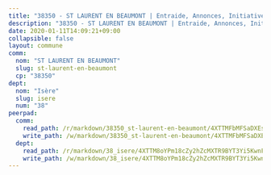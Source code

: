 ```yaml
---
title: "38350 - ST LAURENT EN BEAUMONT | Entraide, Annonces, Initiatives"
description: "38350 - ST LAURENT EN BEAUMONT | Entraide, Annonces, Initiatives"
date: 2020-01-11T14:09:21+09:00
collapsible: false
layout: commune
comm:
  nom: "ST LAURENT EN BEAUMONT"
  slug: st-laurent-en-beaumont
  cp: "38350"
dept:
  nom: "Isère"
  slug: isere
  num: "38"
peerpad:
  comm:
    read_path: /r/markdown/38350_st-laurent-en-beaumont/4XTTMFbMFSaDXEseGYcxPegEvXuMTymCvsZDsVe36MKXUQqwy
    write_path: /w/markdown/38350_st-laurent-en-beaumont/4XTTMFbMFSaDXEseGYcxPegEvXuMTymCvsZDsVe36MKXUQqwy-K3TgUzVTivnhMH5T7LMndC8Y2ZA4guovcWSSNPTFUN67TSpDs7xJHd31FgNkhBQjSBnYyRpRPba2X3T1S92gU3sfWkqXqep3VZFisp1T7VHaLXcwucUYtEYkKkaWTBWna3ZJrQSX
  dept:
    read_path: /r/markdown/38_isere/4XTTM8oYPm18cZy2hZcMXTR9BYT3Yi5KwnFvpXu1TXaRq7Q3V
    write_path: /w/markdown/38_isere/4XTTM8oYPm18cZy2hZcMXTR9BYT3Yi5KwnFvpXu1TXaRq7Q3V-K3TgUoSzs2JpJwfbzBvgU8N95mHo7JXz7NbEctNRM3EDb2iYHA4maKm3pRQwmboULLPnLFTEhRgTawPTWpmxTxKbTwDgAEzA9tUHjpudQTWdKWfdVSegAo77eCwhXTaVG7AyUZEs
---
```


